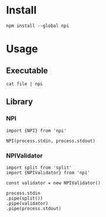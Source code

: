 # Install #
```
npm install --global npi
```

# Usage #

## Executable ##
```
cat file | npi
```

## Library ##

### NPI ###
```
import {NPI} from 'npi'

NPI(process.stdin, process.stdout)
```

### NPIValidator ###
```
import split from 'split'
import {NPIValidator} from 'npi'

const validator = new NPIValidator()

process.stdin
.pipe(split())
.pipe(validator)
.pipe(process.stdout)
```
